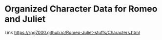 # Organized Character Data for Romeo and Juliet

Link https://rpg7000.github.io/Romeo-Juliet-stuffs/Characters.html
